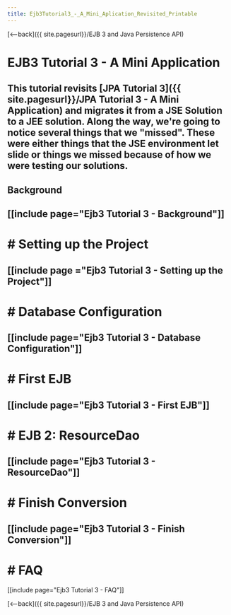```yaml
---
title: Ejb3Tutorial3_-_A_Mini_Aplication_Revisited_Printable
---
```

[<--back]({{ site.pagesurl}}/EJB 3 and Java Persistence API)

# EJB3 Tutorial 3 - A Mini Application 

This tutorial revisits [JPA Tutorial 3]({{ site.pagesurl}}/JPA Tutorial 3 - A Mini Application) and migrates it from a JSE Solution to a JEE solution. Along the way, we're going to notice several things that we "missed". These were either things that the JSE environment let slide or things we missed because of how we were testing our solutions.
----
## Background
[[include page="Ejb3 Tutorial 3 - Background"]]
----
# # Setting up the Project 
[[include page ="Ejb3 Tutorial 3 - Setting up the Project"]]
----
# # Database Configuration 
[[include page="Ejb3 Tutorial 3 - Database Configuration"]]
----
# # First EJB 
[[include page="Ejb3 Tutorial 3 - First EJB"]]
----
# # EJB 2: ResourceDao 
[[include page="Ejb3 Tutorial 3 - ResourceDao"]]
----
# # Finish Conversion 
[[include page="Ejb3 Tutorial 3 - Finish Conversion"]]
----
# # FAQ 
[[include page="Ejb3 Tutorial 3 - FAQ"]]

[<--back]({{ site.pagesurl}}/EJB 3 and Java Persistence API)
